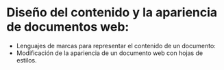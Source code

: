 # Diseño del contenido y la apariencia de documentos web:
- Lenguajes de marcas para representar el contenido de un documento:
- Modificación de la apariencia de un documento web con hojas de estilos. 

